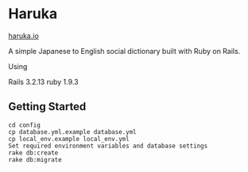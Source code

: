 Haruka
======

[haruka.io](https://www.haruka.io)

A simple Japanese to English social dictionary built with Ruby on Rails.

Using

Rails 3.2.13
ruby 1.9.3

Getting Started
------
```
cd config
cp database.yml.example database.yml
cp local_env.example local_env.yml
Set required environment variables and database settings
rake db:create
rake db:migrate
```
